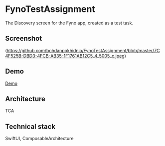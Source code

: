 # FynoTestAssignment
The Discovery screen for the Fyno app, created as a test task.

## Screenshot
(https://github.com/bohdanpokhidnia/FynoTestAssignment/blob/master/7C4F525B-DBD3-4FCB-AB35-1F1761AB12C5_4_5005_c.jpeg)

## Demo
[Demo](https://drive.google.com/file/d/1sgShKRPG9Fa-fgZrJelZFqY0vahXZ3g2/view?usp=sharing)

## Architecture
TCA

## Technical stack
SwiftUI, ComposableArchitecture
